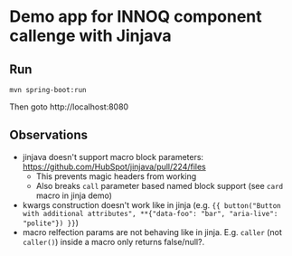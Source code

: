 # Demo app for INNOQ component callenge with Jinjava 

## Run

```
mvn spring-boot:run
```

Then goto http://localhost:8080

## Observations

* jinjava doesn't support macro block parameters: https://github.com/HubSpot/jinjava/pull/224/files
    * This prevents magic headers from working
    * Also breaks `call` parameter based named block support (see `card` macro in jinja demo)
* kwargs construction doesn't work like in jinja (e.g. `{{ button("Button with additional attributes", **{"data-foo": "bar", "aria-live": "polite"}) }}`)
* macro relfection params are not behaving like in jinja. E.g. `caller` (not `caller()`) inside a macro only returns false/null?.
